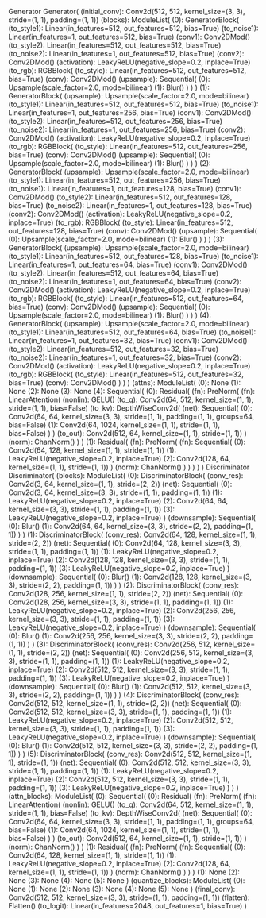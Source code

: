 Generator
Generator(
  (initial_conv): Conv2d(512, 512, kernel_size=(3, 3), stride=(1, 1), padding=(1, 1))
  (blocks): ModuleList(
    (0): GeneratorBlock(
      (to_style1): Linear(in_features=512, out_features=512, bias=True)
      (to_noise1): Linear(in_features=1, out_features=512, bias=True)
      (conv1): Conv2DMod()
      (to_style2): Linear(in_features=512, out_features=512, bias=True)
      (to_noise2): Linear(in_features=1, out_features=512, bias=True)
      (conv2): Conv2DMod()
      (activation): LeakyReLU(negative_slope=0.2, inplace=True)
      (to_rgb): RGBBlock(
        (to_style): Linear(in_features=512, out_features=512, bias=True)
        (conv): Conv2DMod()
        (upsample): Sequential(
          (0): Upsample(scale_factor=2.0, mode=bilinear)
          (1): Blur()
        )
      )
    )
    (1): GeneratorBlock(
      (upsample): Upsample(scale_factor=2.0, mode=bilinear)
      (to_style1): Linear(in_features=512, out_features=512, bias=True)
      (to_noise1): Linear(in_features=1, out_features=256, bias=True)
      (conv1): Conv2DMod()
      (to_style2): Linear(in_features=512, out_features=256, bias=True)
      (to_noise2): Linear(in_features=1, out_features=256, bias=True)
      (conv2): Conv2DMod()
      (activation): LeakyReLU(negative_slope=0.2, inplace=True)
      (to_rgb): RGBBlock(
        (to_style): Linear(in_features=512, out_features=256, bias=True)
        (conv): Conv2DMod()
        (upsample): Sequential(
          (0): Upsample(scale_factor=2.0, mode=bilinear)
          (1): Blur()
        )
      )
    )
    (2): GeneratorBlock(
      (upsample): Upsample(scale_factor=2.0, mode=bilinear)
      (to_style1): Linear(in_features=512, out_features=256, bias=True)
      (to_noise1): Linear(in_features=1, out_features=128, bias=True)
      (conv1): Conv2DMod()
      (to_style2): Linear(in_features=512, out_features=128, bias=True)
      (to_noise2): Linear(in_features=1, out_features=128, bias=True)
      (conv2): Conv2DMod()
      (activation): LeakyReLU(negative_slope=0.2, inplace=True)
      (to_rgb): RGBBlock(
        (to_style): Linear(in_features=512, out_features=128, bias=True)
        (conv): Conv2DMod()
        (upsample): Sequential(
          (0): Upsample(scale_factor=2.0, mode=bilinear)
          (1): Blur()
        )
      )
    )
    (3): GeneratorBlock(
      (upsample): Upsample(scale_factor=2.0, mode=bilinear)
      (to_style1): Linear(in_features=512, out_features=128, bias=True)
      (to_noise1): Linear(in_features=1, out_features=64, bias=True)
      (conv1): Conv2DMod()
      (to_style2): Linear(in_features=512, out_features=64, bias=True)
      (to_noise2): Linear(in_features=1, out_features=64, bias=True)
      (conv2): Conv2DMod()
      (activation): LeakyReLU(negative_slope=0.2, inplace=True)
      (to_rgb): RGBBlock(
        (to_style): Linear(in_features=512, out_features=64, bias=True)
        (conv): Conv2DMod()
        (upsample): Sequential(
          (0): Upsample(scale_factor=2.0, mode=bilinear)
          (1): Blur()
        )
      )
    )
    (4): GeneratorBlock(
      (upsample): Upsample(scale_factor=2.0, mode=bilinear)
      (to_style1): Linear(in_features=512, out_features=64, bias=True)
      (to_noise1): Linear(in_features=1, out_features=32, bias=True)
      (conv1): Conv2DMod()
      (to_style2): Linear(in_features=512, out_features=32, bias=True)
      (to_noise2): Linear(in_features=1, out_features=32, bias=True)
      (conv2): Conv2DMod()
      (activation): LeakyReLU(negative_slope=0.2, inplace=True)
      (to_rgb): RGBBlock(
        (to_style): Linear(in_features=512, out_features=32, bias=True)
        (conv): Conv2DMod()
      )
    )
  )
  (attns): ModuleList(
    (0): None
    (1): None
    (2): None
    (3): None
    (4): Sequential(
      (0): Residual(
        (fn): PreNorm(
          (fn): LinearAttention(
            (nonlin): GELU()
            (to_q): Conv2d(64, 512, kernel_size=(1, 1), stride=(1, 1), bias=False)
            (to_kv): DepthWiseConv2d(
              (net): Sequential(
                (0): Conv2d(64, 64, kernel_size=(3, 3), stride=(1, 1), padding=(1, 1), groups=64, bias=False)
                (1): Conv2d(64, 1024, kernel_size=(1, 1), stride=(1, 1), bias=False)
              )
            )
            (to_out): Conv2d(512, 64, kernel_size=(1, 1), stride=(1, 1))
          )
          (norm): ChanNorm()
        )
      )
      (1): Residual(
        (fn): PreNorm(
          (fn): Sequential(
            (0): Conv2d(64, 128, kernel_size=(1, 1), stride=(1, 1))
            (1): LeakyReLU(negative_slope=0.2, inplace=True)
            (2): Conv2d(128, 64, kernel_size=(1, 1), stride=(1, 1))
          )
          (norm): ChanNorm()
        )
      )
    )
  )
)
Discriminator
Discriminator(
  (blocks): ModuleList(
    (0): DiscriminatorBlock(
      (conv_res): Conv2d(3, 64, kernel_size=(1, 1), stride=(2, 2))
      (net): Sequential(
        (0): Conv2d(3, 64, kernel_size=(3, 3), stride=(1, 1), padding=(1, 1))
        (1): LeakyReLU(negative_slope=0.2, inplace=True)
        (2): Conv2d(64, 64, kernel_size=(3, 3), stride=(1, 1), padding=(1, 1))
        (3): LeakyReLU(negative_slope=0.2, inplace=True)
      )
      (downsample): Sequential(
        (0): Blur()
        (1): Conv2d(64, 64, kernel_size=(3, 3), stride=(2, 2), padding=(1, 1))
      )
    )
    (1): DiscriminatorBlock(
      (conv_res): Conv2d(64, 128, kernel_size=(1, 1), stride=(2, 2))
      (net): Sequential(
        (0): Conv2d(64, 128, kernel_size=(3, 3), stride=(1, 1), padding=(1, 1))
        (1): LeakyReLU(negative_slope=0.2, inplace=True)
        (2): Conv2d(128, 128, kernel_size=(3, 3), stride=(1, 1), padding=(1, 1))
        (3): LeakyReLU(negative_slope=0.2, inplace=True)
      )
      (downsample): Sequential(
        (0): Blur()
        (1): Conv2d(128, 128, kernel_size=(3, 3), stride=(2, 2), padding=(1, 1))
      )
    )
    (2): DiscriminatorBlock(
      (conv_res): Conv2d(128, 256, kernel_size=(1, 1), stride=(2, 2))
      (net): Sequential(
        (0): Conv2d(128, 256, kernel_size=(3, 3), stride=(1, 1), padding=(1, 1))
        (1): LeakyReLU(negative_slope=0.2, inplace=True)
        (2): Conv2d(256, 256, kernel_size=(3, 3), stride=(1, 1), padding=(1, 1))
        (3): LeakyReLU(negative_slope=0.2, inplace=True)
      )
      (downsample): Sequential(
        (0): Blur()
        (1): Conv2d(256, 256, kernel_size=(3, 3), stride=(2, 2), padding=(1, 1))
      )
    )
    (3): DiscriminatorBlock(
      (conv_res): Conv2d(256, 512, kernel_size=(1, 1), stride=(2, 2))
      (net): Sequential(
        (0): Conv2d(256, 512, kernel_size=(3, 3), stride=(1, 1), padding=(1, 1))
        (1): LeakyReLU(negative_slope=0.2, inplace=True)
        (2): Conv2d(512, 512, kernel_size=(3, 3), stride=(1, 1), padding=(1, 1))
        (3): LeakyReLU(negative_slope=0.2, inplace=True)
      )
      (downsample): Sequential(
        (0): Blur()
        (1): Conv2d(512, 512, kernel_size=(3, 3), stride=(2, 2), padding=(1, 1))
      )
    )
    (4): DiscriminatorBlock(
      (conv_res): Conv2d(512, 512, kernel_size=(1, 1), stride=(2, 2))
      (net): Sequential(
        (0): Conv2d(512, 512, kernel_size=(3, 3), stride=(1, 1), padding=(1, 1))
        (1): LeakyReLU(negative_slope=0.2, inplace=True)
        (2): Conv2d(512, 512, kernel_size=(3, 3), stride=(1, 1), padding=(1, 1))
        (3): LeakyReLU(negative_slope=0.2, inplace=True)
      )
      (downsample): Sequential(
        (0): Blur()
        (1): Conv2d(512, 512, kernel_size=(3, 3), stride=(2, 2), padding=(1, 1))
      )
    )
    (5): DiscriminatorBlock(
      (conv_res): Conv2d(512, 512, kernel_size=(1, 1), stride=(1, 1))
      (net): Sequential(
        (0): Conv2d(512, 512, kernel_size=(3, 3), stride=(1, 1), padding=(1, 1))
        (1): LeakyReLU(negative_slope=0.2, inplace=True)
        (2): Conv2d(512, 512, kernel_size=(3, 3), stride=(1, 1), padding=(1, 1))
        (3): LeakyReLU(negative_slope=0.2, inplace=True)
      )
    )
  )
  (attn_blocks): ModuleList(
    (0): Sequential(
      (0): Residual(
        (fn): PreNorm(
          (fn): LinearAttention(
            (nonlin): GELU()
            (to_q): Conv2d(64, 512, kernel_size=(1, 1), stride=(1, 1), bias=False)
            (to_kv): DepthWiseConv2d(
              (net): Sequential(
                (0): Conv2d(64, 64, kernel_size=(3, 3), stride=(1, 1), padding=(1, 1), groups=64, bias=False)
                (1): Conv2d(64, 1024, kernel_size=(1, 1), stride=(1, 1), bias=False)
              )
            )
            (to_out): Conv2d(512, 64, kernel_size=(1, 1), stride=(1, 1))
          )
          (norm): ChanNorm()
        )
      )
      (1): Residual(
        (fn): PreNorm(
          (fn): Sequential(
            (0): Conv2d(64, 128, kernel_size=(1, 1), stride=(1, 1))
            (1): LeakyReLU(negative_slope=0.2, inplace=True)
            (2): Conv2d(128, 64, kernel_size=(1, 1), stride=(1, 1))
          )
          (norm): ChanNorm()
        )
      )
    )
    (1): None
    (2): None
    (3): None
    (4): None
    (5): None
  )
  (quantize_blocks): ModuleList(
    (0): None
    (1): None
    (2): None
    (3): None
    (4): None
    (5): None
  )
  (final_conv): Conv2d(512, 512, kernel_size=(3, 3), stride=(1, 1), padding=(1, 1))
  (flatten): Flatten()
  (to_logit): Linear(in_features=2048, out_features=1, bias=True)
)
